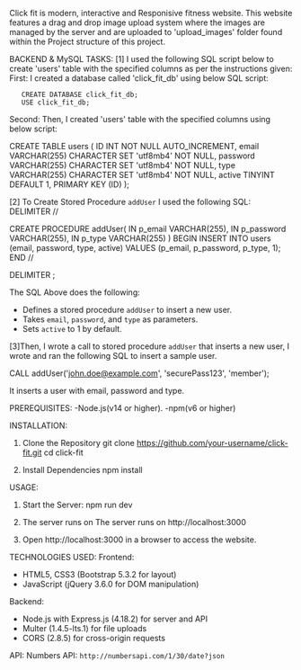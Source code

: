 Click fit is modern, interactive and Responisive fitness website. 
This website features a drag and drop image upload system where the images are managed by the server and are uploaded to 'upload_images' folder found within the Project structure of this project. 

BACKEND & MySQL TASKS:
[1] I used the following SQL script below to create 'users' table with the specified columns as per the instructions given:
First: I created a  database called 'click_fit_db' using below SQL script:

       CREATE DATABASE click_fit_db;
       USE click_fit_db;

Second: Then, I created 'users' table with the specified columns using below script:

CREATE TABLE users (
    ID INT NOT NULL AUTO_INCREMENT,
    email VARCHAR(255) CHARACTER SET 'utf8mb4' NOT NULL,
    password VARCHAR(255) CHARACTER SET 'utf8mb4' NOT NULL,
    type VARCHAR(255) CHARACTER SET 'utf8mb4' NOT NULL,
    active TINYINT DEFAULT 1,
    PRIMARY KEY (ID)
);


[2] To Create Stored Procedure `addUser` I used the following SQL:
DELIMITER //

CREATE PROCEDURE addUser(
    IN p_email VARCHAR(255),
    IN p_password VARCHAR(255),
    IN p_type VARCHAR(255)
)
BEGIN
    INSERT INTO users (email, password, type, active)
    VALUES (p_email, p_password, p_type, 1);
END //

DELIMITER ;

The SQL Above does the following:
- Defines a stored procedure `addUser` to insert a new user.
- Takes `email`, `password`, and `type` as parameters.
- Sets `active` to 1 by default.


[3]Then, I wrote a call to stored procedure `addUser` that inserts a new user, I wrote and ran the following SQL to insert a sample user.

CALL addUser('john.doe@example.com', 'securePass123', 'member');

It inserts a user with email, password and type.



PREREQUISITES:
-Node.js(v14 or higher).
-npm(v6 or higher)

INSTALLATION:
1. Clone the Repository
   git clone https://github.com/your-username/click-fit.git
   cd click-fit

2. Install Dependencies
   npm install

USAGE:
1. Start the Server:
   npm run dev

2. The server runs on The server runs on http://localhost:3000
3. Open http://localhost:3000 in a browser to access the website.


TECHNOLOGIES USED:
Frontend:
  - HTML5, CSS3 (Bootstrap 5.3.2 for layout)
  - JavaScript (jQuery 3.6.0 for DOM manipulation)

Backend:
  - Node.js with Express.js (4.18.2) for server and API
  - Multer (1.4.5-lts.1) for file uploads
  - CORS (2.8.5) for cross-origin requests

API:
Numbers API: `http://numbersapi.com/1/30/date?json`
